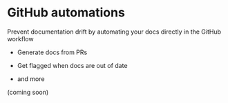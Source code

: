 # GitHub automations

Prevent documentation drift by automating your docs directly in the GitHub workflow

* Generate docs from PRs

* Get flagged when docs are out of date

* and more

(coming soon)
